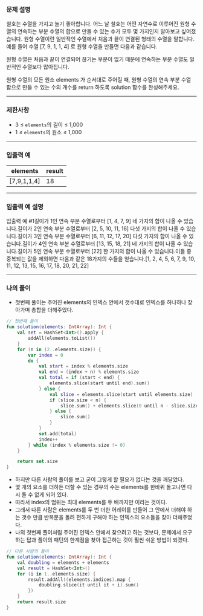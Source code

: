 ### **문제 설명**

철호는 수열을 가지고 놀기 좋아합니다. 어느 날 철호는 어떤 자연수로 이루어진 원형 수열의 연속하는 부분 수열의 합으로 만들 수 있는 수가 모두 몇 가지인지 알아보고 싶어졌습니다. 원형 수열이란 일반적인 수열에서 처음과 끝이 연결된 형태의 수열을 말합니다. 예를 들어 수열 [7, 9, 1, 1, 4] 로 원형 수열을 만들면 다음과 같습니다.

원형 수열은 처음과 끝이 연결되어 끊기는 부분이 없기 때문에 연속하는 부분 수열도 일반적인 수열보다 많아집니다.

원형 수열의 모든 원소 elements 가 순서대로 주어질 때, 원형 수열의 연속 부분 수열 합으로 만들 수 있는 수의 개수를 return 하도록 solution 함수를 완성해주세요.

---

### 제한사항

- 3 ≤ `elements`의 길이 ≤ 1,000
- 1 ≤ `elements`의 원소 ≤ 1,000

---

### 입출력 예

| elements | result |
| --- | --- |
| [7,9,1,1,4] | 18 |

---

### 입출력 예 설명

입출력 예 #1길이가 1인 연속 부분 수열로부터 [1, 4, 7, 9] 네 가지의 합이 나올 수 있습니다.길이가 2인 연속 부분 수열로부터 [2, 5, 10, 11, 16] 다섯 가지의 합이 나올 수 있습니다.길이가 3인 연속 부분 수열로부터 [6, 11, 12, 17, 20] 다섯 가지의 합이 나올 수 있습니다.길이가 4인 연속 부분 수열로부터 [13, 15, 18, 21] 네 가지의 합이 나올 수 있습니다.길이가 5인 연속 부분 수열로부터 [22] 한 가지의 합이 나올 수 있습니다.이들 중 중복되는 값을 제외하면 다음과 같은 18가지의 수들을 얻습니다.[1, 2, 4, 5, 6, 7, 9, 10, 11, 12, 13, 15, 16, 17, 18, 20, 21, 22]

---

### 나의 풀이

- 첫번째 풀이는 주어진 elements의 인덱스 안에서 갯수대로 인덱스를 하나하나 찾아가며 총합을 더해주었다.

```kotlin
// 첫번째 풀이
fun solution(elements: IntArray): Int {
    val set = HashSet<Int>().apply {
        addAll(elements.toList())
    }
    for (n in (2..elements.size)) {
        var index = 0
        do {
            val start = index % elements.size
            val end = (index + n) % elements.size
            val total = if (start < end) {
                elements.slice(start until end).sum()
            } else {
                val slice = elements.slice(start until elements.size)
                if (slice.size < n) {
                    slice.sum() + elements.slice(0 until n - slice.size).sum()
                } else {
                    slice.sum()
                }
            }
            set.add(total)
            index++
        } while (index % elements.size != 0)
    }

    return set.size
}
```

- 하지만 다른 사람의 풀이를 보고 굳이 그렇게 할 필요가 없다는 것을 깨달았다.
- 몇 개의 요소를 더하든 더할 수 있는 경우의 수는 elements를 한바퀴 돌고나면 다시 돌 수 없게 되어 있다.
- 따라서 index의 범위는 최대 elements를 두 배까지만 이라는 것이다.
- 그래서 다른 사람은 elements를 두 번 더한 어레이를 만들어 그 안에서 더해야 하는 갯수 만큼 반복문을 돌려 편하게 구해야 하는 인덱스의 요소들을 찾아 더해주었다.
- 나의 첫번째 풀이처럼 주어진 인덱스 안에서 찾으려고 하는 것보다, 문제에서 요구하는 답과 풀이의 패턴의 한계점을 찾아 접근하는 것이 훨씬 쉬운 방법이 되겠다.

```kotlin
// 다른 사람의 풀이
fun solution(elements: IntArray): Int {
    val doubling = elements + elements
    val result = HashSet<Int>()
    for (i in 1..elements.size) {
        result.addAll((elements.indices).map {
            doubling.slice(it until it + i).sum()
        })
    }
    return result.size
}
```

